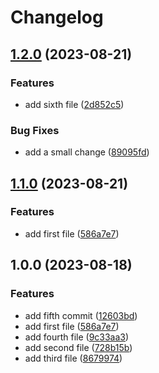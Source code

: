 # Changelog

## [1.2.0](https://github.com/dgellow/test-release-please-behaviour/compare/v1.1.0...v1.2.0) (2023-08-21)


### Features

* add sixth file ([2d852c5](https://github.com/dgellow/test-release-please-behaviour/commit/2d852c57b4f6c688baaec2084fa7864e904b7b1a))


### Bug Fixes

* add a small change ([89095fd](https://github.com/dgellow/test-release-please-behaviour/commit/89095fd4a315e087b89ee8622a079f3652f784a7))

## [1.1.0](https://github.com/dgellow/test-release-please-behaviour/compare/v1.0.0...v1.1.0) (2023-08-21)


### Features

* add first file ([586a7e7](https://github.com/dgellow/test-release-please-behaviour/commit/586a7e72dd025c34c2eb308a539a5dbc50000223))

## 1.0.0 (2023-08-18)


### Features

* add fifth commit ([12603bd](https://github.com/dgellow/test-release-please-behaviour/commit/12603bdc7a1aeebfb084ee8772bfc1729e5e265b))
* add first file ([586a7e7](https://github.com/dgellow/test-release-please-behaviour/commit/586a7e72dd025c34c2eb308a539a5dbc50000223))
* add fourth file ([9c33aa3](https://github.com/dgellow/test-release-please-behaviour/commit/9c33aa364eb7f379b287c15f888afdce999fd558))
* add second file ([728b15b](https://github.com/dgellow/test-release-please-behaviour/commit/728b15b072866b410471e48ef863da34a19ebe2e))
* add third file ([8679974](https://github.com/dgellow/test-release-please-behaviour/commit/8679974c78bf035c90b38a4b88e350e0f8c5211c))

